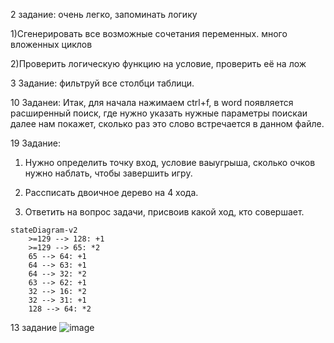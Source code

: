 2 задание: очень легко, запоминать логику

1)Сгенерировать все возможные сочетания переменных. много вложенных циклов


2)Проверить логическую функцию на условие, проверить её на лож

3 Задание: фильтруй все столбци таблици.


10 Заданеи:
Итак, для начала нажимаем ctrl+f, в word появляется расширенный поиск, где нужно указать нужные параметры поискаи далее нам покажет, сколько раз это слово встречается в данном файле.

19 Задание:


1) Нужно определить точку вход, условие ваыугрыша, сколько очков нужно наблать, чтобы завершить игру.


2) Рассписать двоичное дерево на 4 хода.


3) Ответить на вопрос задачи, присвоив какой ход, кто совершает.
```mermaid
stateDiagram-v2
    >=129 --> 128: +1
    >=129 --> 65: *2
    65 --> 64: +1
    64 --> 63: +1
    64 --> 32: *2
    63 --> 62: +1
    32 --> 16: *2
    32 --> 31: +1
    128 --> 64: *2
```
13 задание 
![image](https://user-images.githubusercontent.com/114381760/208363307-959606d0-4ae7-41bd-bc85-771846eadf43.png)
